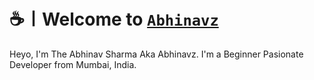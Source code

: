 # ☕〡Welcome to [```Abhinavz```](github.com/Abhinavz)
Heyo, I'm The Abhinav Sharma Aka Abhinavz. I'm a Beginner Pasionate Developer from Mumbai, India. 
